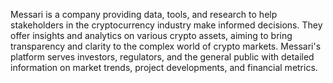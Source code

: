 Messari is a company providing data, tools, and research to help stakeholders in the cryptocurrency industry make informed decisions. They offer insights and analytics on various crypto assets, aiming to bring transparency and clarity to the complex world of crypto markets. Messari's platform serves investors, regulators, and the general public with detailed information on market trends, project developments, and financial metrics.
